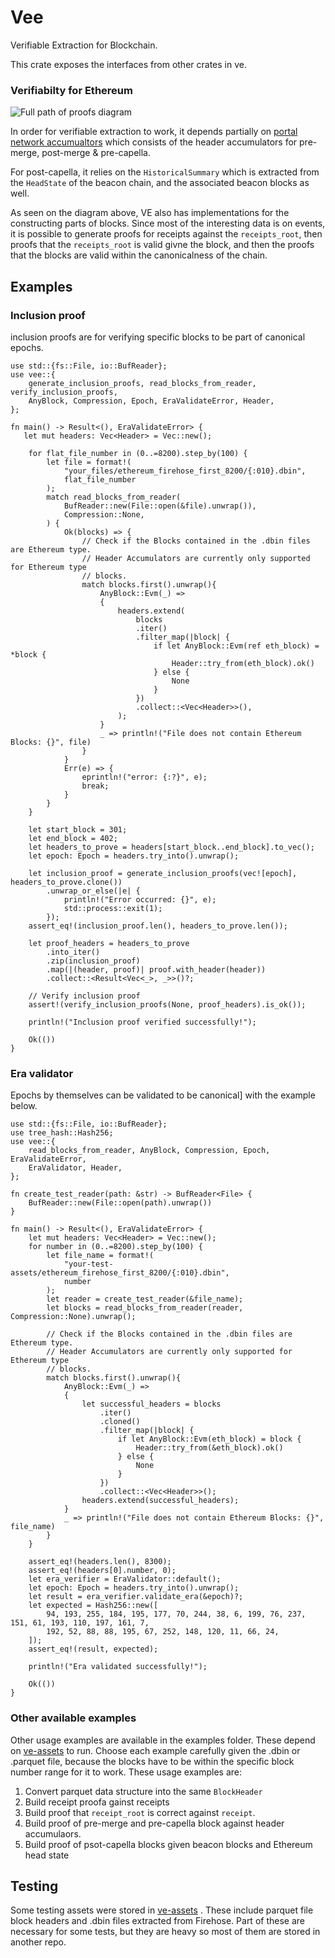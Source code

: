 # Vee

Verifiable Extraction for Blockchain.

This crate exposes the interfaces from other crates in ve.

### Verifiabilty for Ethereum
![Full path of proofs diagram](./assets/diagram.svg)


In order for verifiable extraction to work, it depends partially on [portal network accumualtors](https://github.com/ethereum/portal-accumulators)
which consists of the header accumulators for pre-merge, post-merge & pre-capella.

For post-capella, it relies on the 
`HistoricalSummary` which is extracted from the `HeadState` of the beacon chain, and the associated beacon blocks as well. 

As seen on the diagram above, VE also has implementations for the constructing parts of blocks. Since most of the interesting data is on events, it is possible to generate proofs for receipts against the `receipts_root`, then proofs that the `receipts_root` is valid givne the block, and then the proofs that the blocks are valid within the canonicalness of the chain.


## Examples

### Inclusion proof

inclusion proofs are for verifying specific blocks to be part of canonical epochs. 

```rust,no_run
use std::{fs::File, io::BufReader};
use vee::{
    generate_inclusion_proofs, read_blocks_from_reader, verify_inclusion_proofs, 
    AnyBlock, Compression, Epoch, EraValidateError, Header,
};

fn main() -> Result<(), EraValidateError> {
   let mut headers: Vec<Header> = Vec::new();

    for flat_file_number in (0..=8200).step_by(100) {
        let file = format!(
            "your_files/ethereum_firehose_first_8200/{:010}.dbin",
            flat_file_number
        );
        match read_blocks_from_reader(
            BufReader::new(File::open(&file).unwrap()),
            Compression::None,
        ) {
            Ok(blocks) => {
                // Check if the Blocks contained in the .dbin files are Ethereum type.
                // Header Accumulators are currently only supported for Ethereum type
                // blocks.
                match blocks.first().unwrap(){
                    AnyBlock::Evm(_) =>
                    {
                        headers.extend(
                            blocks
                            .iter()
                            .filter_map(|block| {
                                if let AnyBlock::Evm(ref eth_block) = *block {
                                    Header::try_from(eth_block).ok()
                                } else {
                                    None
                                }
                            })
                            .collect::<Vec<Header>>(),
                        );
                    }
                    _ => println!("File does not contain Ethereum Blocks: {}", file)
                } 
            }
            Err(e) => {
                eprintln!("error: {:?}", e);
                break;
            }
        }
    }

    let start_block = 301;
    let end_block = 402;
    let headers_to_prove = headers[start_block..end_block].to_vec();
    let epoch: Epoch = headers.try_into().unwrap();

    let inclusion_proof = generate_inclusion_proofs(vec![epoch], headers_to_prove.clone())
        .unwrap_or_else(|e| {
            println!("Error occurred: {}", e);
            std::process::exit(1);
        });
    assert_eq!(inclusion_proof.len(), headers_to_prove.len());

    let proof_headers = headers_to_prove
        .into_iter()
        .zip(inclusion_proof)
        .map(|(header, proof)| proof.with_header(header))
        .collect::<Result<Vec<_>, _>>()?;

    // Verify inclusion proof
    assert!(verify_inclusion_proofs(None, proof_headers).is_ok());

    println!("Inclusion proof verified successfully!");

    Ok(())
}
```

### Era validator

Epochs by themselves can be validated to be canonical]
with the example below.

```rust,no_run
use std::{fs::File, io::BufReader};
use tree_hash::Hash256;
use vee::{
    read_blocks_from_reader, AnyBlock, Compression, Epoch, EraValidateError, 
    EraValidator, Header,
};

fn create_test_reader(path: &str) -> BufReader<File> {
    BufReader::new(File::open(path).unwrap())
}

fn main() -> Result<(), EraValidateError> {
    let mut headers: Vec<Header> = Vec::new();
    for number in (0..=8200).step_by(100) {
        let file_name = format!(
            "your-test-assets/ethereum_firehose_first_8200/{:010}.dbin",
            number
        );
        let reader = create_test_reader(&file_name);
        let blocks = read_blocks_from_reader(reader, Compression::None).unwrap();

        // Check if the Blocks contained in the .dbin files are Ethereum type.
        // Header Accumulators are currently only supported for Ethereum type
        // blocks.
        match blocks.first().unwrap(){
            AnyBlock::Evm(_) =>
            {
                let successful_headers = blocks
                    .iter()
                    .cloned()
                    .filter_map(|block| {
                        if let AnyBlock::Evm(eth_block) = block {
                            Header::try_from(&eth_block).ok()
                        } else {
                            None
                        }
                    })
                    .collect::<Vec<Header>>();
                headers.extend(successful_headers);
            }
            _ => println!("File does not contain Ethereum Blocks: {}", file_name)
        }
    }

    assert_eq!(headers.len(), 8300);
    assert_eq!(headers[0].number, 0);
    let era_verifier = EraValidator::default();
    let epoch: Epoch = headers.try_into().unwrap();
    let result = era_verifier.validate_era(&epoch)?;
    let expected = Hash256::new([
        94, 193, 255, 184, 195, 177, 70, 244, 38, 6, 199, 76, 237, 151, 61, 193, 110, 197, 161, 7,
        192, 52, 88, 88, 195, 67, 252, 148, 120, 11, 66, 24,
    ]);
    assert_eq!(result, expected);

    println!("Era validated successfully!");

    Ok(())
}
```

### Other available examples

Other usage examples are available in the examples folder. These depend on  [ve-assets](https://github.com/semiotic-ai/ve-assets) to run. Choose each example carefully given the .dbin or .parquet file, because the blocks have to be within the specific block number range for it to work. These usage examples are:

1. Convert parquet data structure into the same `BlockHeader` 
2. Build receipt proofa gainst receipts
3. Build proof that `receipt_root` is correct against `receipt`.
4. Build proof of pre-merge and pre-capella block against header accumulaors.
5. Build proof of psot-capella blocks given beacon blocks and Ethereum head state

## Testing

Some testing assets were stored in [ve-assets](https://github.com/semiotic-ai/ve-assets)
. These include parquet file block headers and .dbin files extracted from Firehose. Part of these are necessary for some tests, but they are heavy so most of them are stored in another repo.

